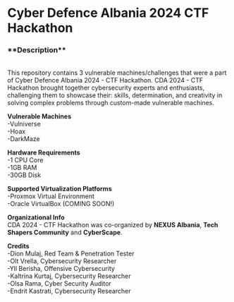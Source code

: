 # Cyber Defence Albania 2024 CTF Hackathon
<h3>**Description**</h3> <br>
This repository contains 3 vulnerable machines/challenges that were a part of Cyber Defence Albania 2024 - CTF Hackathon.
CDA 2024 - CTF Hackathon brought together cybersecurity experts and enthusiasts, challenging them to showcase their: skills, determination, and creativity in solving complex problems through custom-made vulnerable machines.

**Vulnerable Machines** <br>
-Vulniverse <br>
-Hoax <br>
-DarkMaze

**Hardware Requirements** <br>
-1 CPU Core <br>
-1GB RAM <br>
-30GB Disk 

**Supported Virtualization Platforms** <br>
-Proxmox Virtual Environment <br>
-Oracle VirtualBox (COMING SOON!)

**Organizational Info** <br>
CDA 2024 - CTF Hackathon was co-organized by **NEXUS Albania**, **Tech Shapers Community** and **CyberScape**.

**Credits** <br>
-Dion Mulaj, Red Team & Penetration Tester <br>
-Olt Vrella, Cybersecurity Researcher <br>
-Yll Berisha, Offensive Cybersecurity <br>
-Kaltrina Kurtaj, Cybersecurity Researcher <br>
-Olsa Rama, Cyber Security Auditor <br>
-Endrit Kastrati, Cybersecurity Researcher
